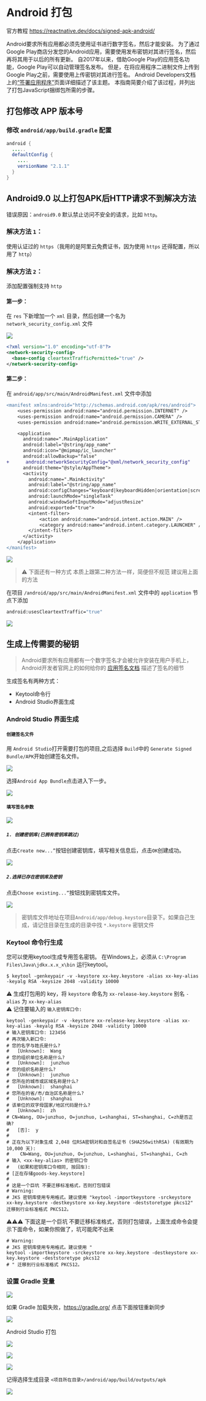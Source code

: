 Android 打包
===
官方教程 https://reactnative.dev/docs/signed-apk-android/


Android要求所有应用都必须先使用证书进行数字签名，然后才能安装。 为了通过Google Play商店分发您的Android应用，需要使用发布密钥对其进行签名，然后再将其用于以后的所有更新。 自2017年以来，借助Google Play的应用签名功能，Google Play可以自动管理签名发布。 但是，在将应用程序二进制文件上传到Google Play之前，需要使用上传密钥对其进行签名。 Android Developers文档上的[“签署应用程序”](https://developer.android.com/tools/publishing/app-signing.html)页面详细描述了该主题。 本指南简要介绍了该过程，并列出了打包JavaScript捆绑包所需的步骤。

## 打包修改 APP 版本号

### 修改 `android/app/build.gradle` 配置

```java
android {
  .....
  defaultConfig {
    ....
    versionName "2.1.1"
  }
}
```

## Android9.0 以上打包APK后HTTP请求不到解决方法

错误原因：`android9.0` 默认禁止访问不安全的请求，比如 `http`。

### 解决方法 `1`：

使用认证过的 `https`（我用的是阿里云免费证书，因为使用 `https` 还得配置，所以用了 `http`）

### 解决方法 `2`：

添加配置强制支持 `http`

#### 第一步：

在 `res` 下新增加一个 `xml` 目录，然后创建一个名为 `network_security_config.xml` 文件

![](./img/image6.png)<!--rehype:style=max-width: 650px;width: 100%;-->

```xml
<?xml version="1.0" encoding="utf-8"?>
<network-security-config>
  <base-config cleartextTrafficPermitted="true" />
</network-security-config>
```

#### 第二步：

在 `android/app/src/main/AndroidManifest.xml` 文件中添加

```diff
<manifest xmlns:android="http://schemas.android.com/apk/res/android">
    <uses-permission android:name="android.permission.INTERNET" />
    <uses-permission android:name="android.permission.CAMERA" />
    <uses-permission android:name="android.permission.WRITE_EXTERNAL_STORAGE" />

    <application
      android:name=".MainApplication"
      android:label="@string/app_name"
      android:icon="@mipmap/ic_launcher"
      android:allowBackup="false"
+      android:networkSecurityConfig="@xml/network_security_config"
      android:theme="@style/AppTheme">
      <activity
        android:name=".MainActivity"
        android:label="@string/app_name"
        android:configChanges="keyboard|keyboardHidden|orientation|screenLayout|screenSize|smallestScreenSize|uiMode"
        android:launchMode="singleTask"
        android:windowSoftInputMode="adjustResize"
        android:exported="true">
        <intent-filter>
            <action android:name="android.intent.action.MAIN" />
            <category android:name="android.intent.category.LAUNCHER" />
        </intent-filter>
      </activity>
    </application>
</manifest>
```

![](./img/image7.png)<!--rehype:style=max-width: 650px;width: 100%;-->

> ⚠️ 下面还有一种方式 本质上跟第二种方法一样，简便但不规范  建议用上面的方法<!--rehype:style=background: #F08800; color: #fff;-->
<!--rehype:style=border-left: 8px solid #ffe564;background-color: #ffe56440;padding: 12px 16px;-->

在项目 `/android/app/src/main/AndroidManifest.xml` 文件中的 `application` 节点下添加

```bash
android:usesCleartextTraffic="true"
```

![](./img/image8.png)<!--rehype:style=max-width: 650px;width: 100%;-->

## 生成上传需要的秘钥

> Android要求所有应用都有一个数字签名才会被允许安装在用户手机上，Android开发者官网上的如何给你的 [应用签名文档](https://developer.android.com/tools/publishing/app-signing.html) 描述了签名的细节  

生成签名有两种方式：

- Keytool命令行
- Android Studio界面生成

### Android Studio 界面生成

#### `创建签名文件`<!--rehype:style=color: white; background: #1c7bd0;-->

用 `Android Studio`<!--rehype:style=color: #1c7bd0; background: ##E6E6E6-->打开需要打包的项目,之后选择 `Build`<!--rehype:style=color: #1c7bd0; background: ##E6E6E6-->中的 `Generate Signed Bundle/APK`<!--rehype:style=color: #1c7bd0; background: ##E6E6E6-->开始创建签名文件。

![](./img/01.png)<!--rehype:style=max-width: 650px;width: 100%;-->

选择`Android App Bundle`<!--rehype:style=color: #1c7bd0; background: ##E6E6E6-->点击进入下一步。

![](./img/02.png)<!--rehype:style=max-width: 650px;width: 100%;-->

#### `填写签名参数`<!--rehype:style=color: white; background: #1c7bd0;-->

![](./img/03.png)<!--rehype:style=max-width: 650px;width: 100%;-->

##### `1. 创建密钥库(已拥有密钥库跳过)`<!--rehype:style=color: white; background: #ffb703;-->

点击`Create new...”`<!--rehype:style=color: #1c7bd0; background: ##E6E6E6-->按钮创建密钥库，填写相关信息后，点击`OK`创建成功。

![](./img/04.png)<!--rehype:style=max-width: 650px;width: 100%;-->

##### `2.选择已存在密钥库及密钥`<!--rehype:style=color: white; background: #ffb703;-->

点击`Choose existing...”`<!--rehype:style=color: #1c7bd0; background: ##E6E6E6-->按钮找到密钥库文件。

![](./img/05.png)<!--rehype:style=max-width: 650px;width: 100%;-->

> 密钥库文件地址在项目`Android/app/debug.keystore`<!--rehype:style=color: #1c7bd0; background: ##E6E6E6-->目录下。如果自己生成，请记住目录在生成的目录中找 `*.keystore` 密钥文件
<!--rehype:style=border-left: 8px solid #ffe564;background-color: #ffe56440;padding: 12px 16px;-->

### Keytool 命令行生成

您可以使用keytool生成专用签名密钥。 在Windows上，必须从 `C:\Program Files\Java\jdkx.x.x_x\bin` 运行keytool。

```shell
$ keytool -genkeypair -v -keystore xx-key.keystore -alias xx-key-alias -keyalg RSA -keysize 2048 -validity 10000
```

⚠️  生成打包用的 key，将 `keystore` 命名为 `xx-release-key.keystore` 别名 `-alias` 为 `xx-key-alias`  
⚠️  记住要输入的 `输入密钥库口令:`

```shell
keytool -genkeypair -v -keystore xx-release-key.keystore -alias xx-key-alias -keyalg RSA -keysize 2048 -validity 10000
# 输入密钥库口令: 123456
# 再次输入新口令:
# 您的名字与姓氏是什么?
#   [Unknown]:  Wang
# 您的组织单位名称是什么?
#   [Unknown]:  junzhuo
# 您的组织名称是什么?
#   [Unknown]:  junzhuo
# 您所在的城市或区域名称是什么?
#   [Unknown]:  shanghai
# 您所在的省/市/自治区名称是什么?
#   [Unknown]:  shanghai
# 该单位的双字母国家/地区代码是什么?
#   [Unknown]:  zh
# CN=Wang, OU=junzhuo, O=junzhuo, L=shanghai, ST=shanghai, C=zh是否正确?
#   [否]:  y
#
# 正在为以下对象生成 2,048 位RSA密钥对和自签名证书 (SHA256withRSA) (有效期为 10,000 天):
#    CN=Wang, OU=junzhuo, O=junzhuo, L=shanghai, ST=shanghai, C=zh
# 输入 <xx-key-alias> 的密钥口令
#   (如果和密钥库口令相同, 按回车):
# [正在存储goods-key.keystore]
#
# 这是一个巨坑 不要迁移标准格式，否则打包错误
# Warning:
# JKS 密钥库使用专用格式。建议使用 "keytool -importkeystore -srckeystore xx-key.keystore -destkeystore xx-key.keystore -deststoretype pkcs12" 迁移到行业标准格式 PKCS12。
```

⚠️⚠️⚠️ 下面这是一个巨坑 不要迁移标准格式，否则打包错误，上面生成命令会提示下面命令，如果你照做了，坑可能爬不出来

```shell
# Warning:
# JKS 密钥库使用专用格式。建议使用 "
keytool -importkeystore -srckeystore xx-key.keystore -destkeystore xx-key.keystore -deststoretype pkcs12
# " 迁移到行业标准格式 PKCS12。
```

### 设置 Gradle 变量

![](./img/image.png)<!--rehype:style=max-width: 650px;width: 100%;-->

如果 Gradle 加载失败，https://gradle.org/ 点击下面按钮重新同步

![](./img/image1.png)<!--rehype:style=max-width: 650px;width: 100%;-->

Android Studio 打包

![](./img/image2.png)<!--rehype:style=max-width: 650px;width: 100%;-->

![](./img/image3.png)<!--rehype:style=max-width: 650px;width: 100%;-->

![](./img/image4.png)<!--rehype:style=max-width: 650px;width: 100%;-->

记得选择生成目录 `<项目所在目录>/android/app/build/outputs/apk`

![](./img/image5.png)<!--rehype:style=max-width: 650px;width: 100%;-->